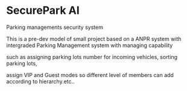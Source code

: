 # SecurePark AI
Parking managements security system 

This is a pre-dev model of small project based on a ANPR system with intergraded Parking Management system with managing capability

such as assigning parking lots number for incoming vehicles, sorting parking lots, 

assign VIP and Guest modes so different level of members can add according to hierarchy.etc..
